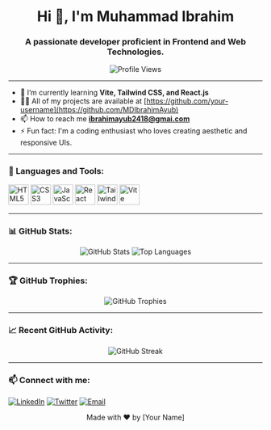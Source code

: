 <!-- Title and Introduction -->
<h1 align="center">Hi 👋, I'm Muhammad Ibrahim</h1>
<h3 align="center">A passionate developer proficient in Frontend and Web Technologies.</h3>

<p align="center">
  <img src="https://komarev.com/ghpvc/?username=your-username&label=Profile%20views&color=0e75b6&style=flat" alt="Profile Views" />
</p>

---

<!-- About Me -->
- 🌱 I’m currently learning **Vite, Tailwind CSS, and React.js**  
- 👨‍💻 All of my projects are available at [https://github.com/your-username](https://github.com/MDIbrahimAyub)  
- 📫 How to reach me **ibrahimayub2418@gmai.com**  
- ⚡ Fun fact: I'm a coding enthusiast who loves creating aesthetic and responsive UIs.

---

<!-- Skills Section -->
### 🚀 Languages and Tools:

<p align="left">
  <img src="https://img.icons8.com/color/48/000000/html-5.png" alt="HTML5" width="40" height="40"/>
  <img src="https://img.icons8.com/color/48/000000/css3.png" alt="CSS3" width="40" height="40"/>
  <img src="https://img.icons8.com/color/48/000000/javascript.png" alt="JavaScript" width="40" height="40"/>
  <img src="https://img.icons8.com/plasticine/48/000000/react.png" alt="React" width="40" height="40"/>
  <img src="https://img.icons8.com/color/48/000000/tailwind-css.png" alt="Tailwind CSS" width="40" height="40"/>
  <img src="https://img.icons8.com/external-tal-revivo-color-tal-revivo/48/000000/external-vite-js-next-generation-frontend-tooling-logo-color-tal-revivo.png" alt="Vite" width="40" height="40"/>
  <!-- Add more icons as needed -->
</p>

---

<!-- GitHub Statistics -->
### 📊 GitHub Stats:

<p align="center">
  <img src="https://github-readme-stats.vercel.app/api?username=your-username&show_icons=true&theme=radical" alt="GitHub Stats" />
  <img src="https://github-readme-stats.vercel.app/api/top-langs/?username=your-username&layout=compact&theme=radical" alt="Top Languages" />
</p>

---

<!-- Trophies -->
### 🏆 GitHub Trophies:

<p align="center">
  <img src="https://github-profile-trophy.vercel.app/?username=your-username&theme=radical" alt="GitHub Trophies" />
</p>

---

<!-- Recent Activity -->
### 📈 Recent GitHub Activity:

<p align="center">
  <img src="https://github-readme-streak-stats.herokuapp.com/?user=your-username&theme=radical" alt="GitHub Streak" />
</p>

---

<!-- Connect with Me -->
### 📫 Connect with me:

<p align="left">
  <a href="https://linkedin.com/in/your-linkedin-username" target="blank"><img align="center" src="https://img.icons8.com/color/48/000000/linkedin.png" alt="LinkedIn" /></a>
  <a href="https://twitter.com/your-twitter-username" target="blank"><img align="center" src="https://img.icons8.com/color/48/000000/twitter.png" alt="Twitter" /></a>
  <a href="mailto:your-email@example.com"><img align="center" src="https://img.icons8.com/color/48/000000/gmail-new.png" alt="Email" /></a>
</p>

<!-- Footer -->
<p align="center">
  Made with ❤️ by [Your Name]
</p>
